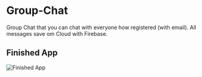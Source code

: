 # Group-Chat
Group Chat that you can chat with everyone how registered (with email). 
All messages save om Cloud with Firebase.


## Finished App
![Finished App](https://github.com/LiroyYarimi/Group-Chat/blob/master/Group%20Chat%20-%20GIF.gif)



